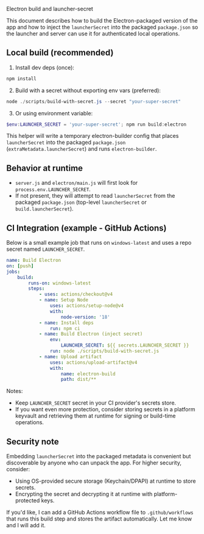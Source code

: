 
Electron build and launcher-secret

This document describes how to build the Electron-packaged version of the app and how to inject the `launcherSecret` into the packaged `package.json` so the launcher and server can use it for authenticated local operations.

## Local build (recommended)

1. Install dev deps (once):

```powershell
npm install
```

2. Build with a secret without exporting env vars (preferred):

```powershell
node ./scripts/build-with-secret.js --secret "your-super-secret"
```

3. Or using environment variable:

```powershell
$env:LAUNCHER_SECRET = 'your-super-secret'; npm run build:electron
```

This helper will write a temporary electron-builder config that places `launcherSecret` into the packaged `package.json` (`extraMetadata.launcherSecret`) and runs `electron-builder`.

## Behavior at runtime

- `server.js` and `electron/main.js` will first look for `process.env.LAUNCHER_SECRET`.
- If not present, they will attempt to read `launcherSecret` from the packaged `package.json` (top-level `launcherSecret` or `build.launcherSecret`).

## CI Integration (example - GitHub Actions)

Below is a small example job that runs on `windows-latest` and uses a repo secret named `LAUNCHER_SECRET`.

```yaml
name: Build Electron
on: [push]
jobs:
	build:
		runs-on: windows-latest
		steps:
			- uses: actions/checkout@v4
			- name: Setup Node
				uses: actions/setup-node@v4
				with:
					node-version: '18'
			- name: Install deps
				run: npm ci
			- name: Build Electron (inject secret)
				env:
					LAUNCHER_SECRET: ${{ secrets.LAUNCHER_SECRET }}
				run: node ./scripts/build-with-secret.js
			- name: Upload artifact
				uses: actions/upload-artifact@v4
				with:
					name: electron-build
					path: dist/**
```

Notes:
- Keep `LAUNCHER_SECRET` secret in your CI provider's secrets store.
- If you want even more protection, consider storing secrets in a platform keyvault and retrieving them at runtime for signing or build-time operations.

## Security note
Embedding `launcherSecret` into the packaged metadata is convenient but discoverable by anyone who can unpack the app. For higher security, consider:
- Using OS-provided secure storage (Keychain/DPAPI) at runtime to store secrets.
- Encrypting the secret and decrypting it at runtime with platform-protected keys.

If you'd like, I can add a GitHub Actions workflow file to `.github/workflows` that runs this build step and stores the artifact automatically. Let me know and I will add it.
